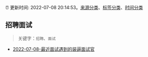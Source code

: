 :alarm_clock: 更新时间: 2022-07-08 20:14:53。[来源分类](../README.md)、[标签分类](../TAGS.md)、[时间分类](../TIMELINE.md)

## 招聘面试


> 关键字：`招聘`、`面试`



- [2022-07-08-最近面试遇到的装逼面试官](https://www.v2ex.com/t/865045) 